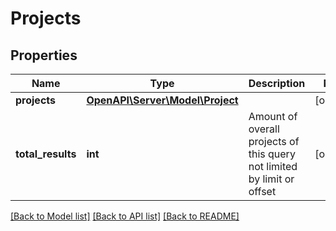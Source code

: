 # Projects

## Properties
Name | Type | Description | Notes
------------ | ------------- | ------------- | -------------
**projects** | [**OpenAPI\Server\Model\Project**](Project.md) |  | [optional] 
**total_results** | **int** | Amount of overall projects of this query not limited by limit or offset | [optional] 

[[Back to Model list]](../README.md#documentation-for-models) [[Back to API list]](../README.md#documentation-for-api-endpoints) [[Back to README]](../README.md)


